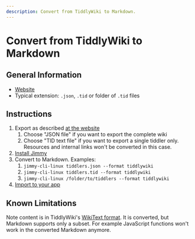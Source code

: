 ```yaml
---
description: Convert from TiddlyWiki to Markdown.
---
```


# Convert from TiddlyWiki to Markdown

## General Information

- [Website](https://tiddlywiki.com/)
- Typical extension: `.json`, `.tid` or folder of `.tid` files

## Instructions

1. Export as described [at the website](https://tiddlywiki.com/#How%20to%20export%20tiddlers)
    1. Choose "JSON file" if you want to export the complete wiki
    2. Choose "TID text file" if you want to export a single tiddler only. Resources and internal links won't be converted in this case.
2. [Install Jimmy](../index.md#installation)
3. Convert to Markdown. Examples:
    1. `jimmy-cli-linux tiddlers.json --format tiddlywiki`
    2. `jimmy-cli-linux tiddlers.tid --format tiddlywiki`
    3. `jimmy-cli-linux /folder/to/tiddlers --format tiddlywiki`
4. [Import to your app](../import_instructions.md)

## Known Limitations

Note content is in TiddlyWiki's [WikiText format](https://tiddlywiki.com/#WikiText). It is converted, but Markdown supports only a subset. For example JavaScript functions won't work in the converted Markdown anymore.
